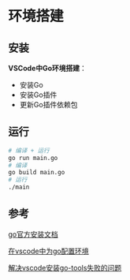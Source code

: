 # 环境搭建

## 安装

**VSCode中Go环境搭建**：

- 安装Go
- 安装Go插件
- 更新Go插件依赖包

## 运行

``` bash
# 编译 + 运行
go run main.go
# 编译
go build main.go
# 运行
./main
```

## 参考

[go官方安装文档](https://go.dev/doc/install)

[在vscode中为go配置环境](https://learn.microsoft.com/en-us/azure/developer/go/configure-visual-studio-code)

[解决vscode安装go-tools失败的问题](https://l2m2.top/2020/05/26/2020-05-26-fix-golang-tools-failed-on-vscode/)
